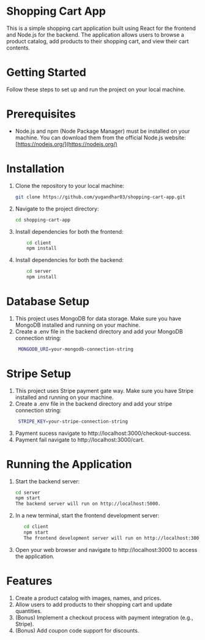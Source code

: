 
# Shopping Cart App
This is a simple shopping cart application built using React for the frontend and Node.js for the backend. The application allows users to browse a product catalog, add products to their shopping cart, and view their cart contents.

# Getting Started

Follow these steps to set up and run the project on your local machine.

# Prerequisites

- Node.js and npm (Node Package Manager) must be installed on your machine. You can download them from the official Node.js website: [https://nodejs.org/](https://nodejs.org/)

# Installation

1. Clone the repository to your local machine:

   ```bash
   git clone https://github.com/yugandhar03/shopping-cart-app.git
2. Navigate to the project directory:
   ```bash
   cd shopping-cart-app
3. Install dependencies for both the frontend:
    ```bash
        cd client
        npm install
4. Install dependencies for both the backend:
    ```bash
        cd server
        npm install
# Database Setup
1. This project uses MongoDB for data storage. Make sure you have MongoDB installed and running on your machine.
2. Create a .env file in the backend directory and add your MongoDB connection string:
      ```bash
       MONGODB_URI=your-mongodb-connection-string
# Stripe Setup
1. This project uses Stripe payment gate way. Make sure you have Stripe installed and running on your machine.
2. Create a .env file in the backend directory and add your stripe connection string:
      ```bash
       STRIPE_KEY=your-stripe-connection-string
3. Payment sucess navigate to http://localhost:3000/checkout-success.
4. Payment fail navigate to http://localhost:3000/cart.

# Running the Application
1. Start the backend server:
   ```bash
   cd server
   npm start
   The backend server will run on http://localhost:5000.
2. In a new terminal, start the frontend development server:
   ```bash
      cd client
      npm start
      The frontend development server will run on http://localhost:3000.
3. Open your web browser and navigate to http://localhost:3000 to access the application.

# Features
1. Create a product catalog with images, names, and prices.
2. Allow users to add products to their shopping cart and update quantities.
3. (Bonus) Implement a checkout process with payment integration (e.g., Stripe).
4. (Bonus) Add coupon code support for discounts.


